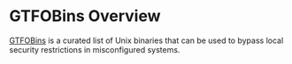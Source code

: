 # GTFOBins Overview

[GTFOBins](https://gtfobins.github.io)  is a curated list of Unix binaries that can be used to bypass local security restrictions in misconfigured systems.
